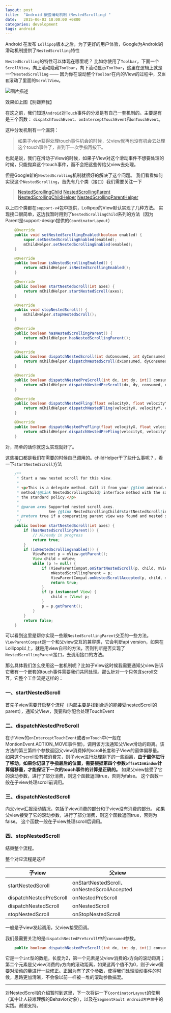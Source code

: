 ```yaml
---
layout: post
title:  "Android 嵌套滑动机制（NestedScrolling）"
date:   2015-06-03 18:00:00 +0800
categories: development
tags: android
---
```


Android 在发布 `Lollipop`版本之后，为了更好的用户体验，Google为Android的滑动机制提供了`NestedScrolling`特性
<!-- more -->

`NestedScrolling`的特性可以体现在哪里呢？
比如你使用了`Toolbar`，下面一个`ScrollView`，向上滚动隐藏`Toolbar`，向下滚动显示`Toolbar`，这里在逻辑上就是一个`NestedScrolling` —— 因为你在滚动整个`Toolbar`在内的View的过程中，又`嵌套`滚动了里面的`ScrollView`。

![图片描述](https://segmentfault.com/img/bVmdFl)

效果如上图【别嫌弃我】

在这之前，我们知道`Android`对`Touch`事件的分发是有自己一套机制的。主要是有是三个函数：
`dispatchTouchEvent`、`onInterceptTouchEvent`和`onTouchEvent`。

这种分发机制有一个漏洞：
> 如果子view获得处理touch事件机会的时候，父view就再也没有机会去处理这个touch事件了，直到下一次手指再按下。

也就是说，我们在滑动子View的时候，如果子View对这个滑动事件不想要处理的时候，只能抛弃这个touch事件，而不会把这些传给父view去处理。

但是Google新的`NestedScrolling`机制就很好的解决了这个问题。
我们看看如何实现这个`NestedScrolling`，首先有几个类（接口）我们需要关注一下

> [NestedScrollingChild](http://developer.android.com/reference/android/support/v4/view/NestedScrollingChild.html)
> [NestedScrollingParent](http://developer.android.com/reference/android/support/v4/view/NestedScrollingParent.html)
> [NestedScrollingChildHelper](http://developer.android.com/reference/android/support/v4/view/NestedScrollingChildHelper.html)
> [NestedScrollingParentHelper](http://developer.android.com/reference/android/support/v4/view/NestedScrollingParentHelper.html)

以上四个类都在`support-v4`包中提供，Lollipop的View默认实现了几种方法。
实现接口很简单，这边我暂时用到了`NestedScrollingChild`系列的方法（因为Parent是support-design提供的`CoordinatorLayout`）
```java
    @Override
    public void setNestedScrollingEnabled(boolean enabled) {
        super.setNestedScrollingEnabled(enabled);
        mChildHelper.setNestedScrollingEnabled(enabled);
    }

    @Override
    public boolean isNestedScrollingEnabled() {
        return mChildHelper.isNestedScrollingEnabled();
    }

    @Override
    public boolean startNestedScroll(int axes) {
        return mChildHelper.startNestedScroll(axes);
    }

    @Override
    public void stopNestedScroll() {
        mChildHelper.stopNestedScroll();
    }

    @Override
    public boolean hasNestedScrollingParent() {
        return mChildHelper.hasNestedScrollingParent();
    }

    @Override
    public boolean dispatchNestedScroll(int dxConsumed, int dyConsumed, int dxUnconsumed, int dyUnconsumed, int[] offsetInWindow) {
        return mChildHelper.dispatchNestedScroll(dxConsumed, dyConsumed, dxUnconsumed, dyUnconsumed, offsetInWindow);
    }

    @Override
    public boolean dispatchNestedPreScroll(int dx, int dy, int[] consumed, int[] offsetInWindow) {
        return mChildHelper.dispatchNestedPreScroll(dx, dy, consumed, offsetInWindow);
    }

    @Override
    public boolean dispatchNestedFling(float velocityX, float velocityY, boolean consumed) {
        return mChildHelper.dispatchNestedFling(velocityX, velocityY, consumed);
    }

    @Override
    public boolean dispatchNestedPreFling(float velocityX, float velocityY) {
        return mChildHelper.dispatchNestedPreFling(velocityX, velocityY);
    }
```

对，简单的话你就这么实现就好了。

这些接口都是我们在需要的时候自己调用的。childHelper干了些什么事呢？，看一下`startNestedScroll`方法
```java
    /**
     * Start a new nested scroll for this view.
     *
     * <p>This is a delegate method. Call it from your {@link android.view.View View} subclass
     * method/{@link NestedScrollingChild} interface method with the same signature to implement
     * the standard policy.</p>
     *
     * @param axes Supported nested scroll axes.
     *             See {@link NestedScrollingChild#startNestedScroll(int)}.
     * @return true if a cooperating parent view was found and nested scrolling started successfully
     */
    public boolean startNestedScroll(int axes) {
        if (hasNestedScrollingParent()) {
            // Already in progress
            return true;
        }
        if (isNestedScrollingEnabled()) {
            ViewParent p = mView.getParent();
            View child = mView;
            while (p != null) {
                if (ViewParentCompat.onStartNestedScroll(p, child, mView, axes)) {
                    mNestedScrollingParent = p;
                    ViewParentCompat.onNestedScrollAccepted(p, child, mView, axes);
                    return true;
                }
                if (p instanceof View) {
                    child = (View) p;
                }
                p = p.getParent();
            }
        }
        return false;
    }
```
可以看到这里是帮你实现一些跟`NestedScrollingParent`交互的一些方法。
`ViewParentCompat`是一个和父view交互的兼容类，它会判断api version，如果在Lollipop以上，就是用view自带的方法，否则判断是否实现了`NestedScrollingParent`接口，去调用接口的方法。

那么具体我们怎么使用这一套机制呢？比如子View这时候我需要通知父view告诉它我有一个嵌套的touch事件需要我们共同处理。那么针对一个只包含scroll交互，它整个工作流是这样的：

### 一、startNestedScroll
首先子view需要开启整个流程（内部主要是找到合适的能接受nestedScroll的parent），通知父View，我要和你配合处理TouchEvent

### 二、dispatchNestedPreScroll
在子View的`onInterceptTouchEvent`或者`onTouch`中(一般在MontionEvent.ACTION_MOVE事件里)，调用该方法通知父View滑动的距离。该方法的第三第四个参数返回父view消费掉的scroll长度和子View的窗体偏移量。如果这个scroll没有被消费完，则子view进行处理剩下的一些距离，**由于窗体进行了移动，如果你记录了手指最后的位置，需要根据第四个参数`offsetInWindow`计算偏移量，才能保证下一次的touch事件的计算是正确的。**
如果父view接受了它的滚动参数，进行了部分消费，则这个函数返回true，否则为false。
这个函数一般在子view处理scroll前调用。

### 三、dispatchNestedScroll
向父view汇报滚动情况，包括子view消费的部分和子view没有消费的部分。
如果父view接受了它的滚动参数，进行了部分消费，则这个函数返回true，否则为false。
这个函数一般在子view处理scroll后调用。

### 四、stopNestedScroll
结束整个流程。

整个对应流程是这样

|子view|父view|
|--|--|
|startNestedScroll|onStartNestedScroll、onNestedScrollAccepted|
|dispatchNestedPreScroll|onNestedPreScroll|
|dispatchNestedScroll|onNestedScroll|
|stopNestedScroll|onStopNestedScroll|

一般是子view发起调用，父view接受回调。


我们最需要关注的是`dispatchNestedPreScroll`中的`consumed`参数。
```java
    public boolean dispatchNestedPreScroll(int dx, int dy, int[] consumed, int[] offsetInWindow) ;
```
它是一个`int`型的数组，长度为2，第一个元素是父view消费的`x`方向的滚动距离；第二个元素是父view消费的`y`方向的滚动距离，如果这两个值不为0，则子view需要对滚动的量进行一些修正。正因为有了这个参数，使得我们处理滚动事件的时候，思路更加清晰，不会像以前一样被一堆的滚动参数搞混。

---

对NestedScroll的介绍暂时到这里，下一次将讲一下`CoordinatorLayout`的使用（其中让人较难理解的Behavior对象），以及在`SegmentFault Android客户端`中的实践。谢谢支持。